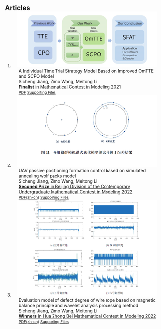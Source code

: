 <h2 id="publications" style="margin: 2px 0px -15px;">Articles</h2>

<div class="publications">
<ol class="bibliography">


<li>
<div class="pub-row">
  <div class="col-sm-3 abbr" style="position: relative;padding-right: 15px;padding-left: 15px;">
      <img src="/assets/img/MCMwork2.png" class="teaser img-fluid z-depth-1" style="width=100;height=40%">
  </div>
  <div class="col-sm-9" style="position: relative;padding-right: 15px;padding-left: 20px;">
      <div class="title"><a>A Individual Time Trial Strategy Model Based on Improved OmTTE and SCPO Model</a></div>
      <div class="author">Sicheng Jiang, Zimo Wang, Meitong Li</div>
      <div class="periodical">
        <a href="https://www.comap.com/contests/mcm-icm"><b>Finalist</b> in Mathematical Contest in Modeling 2021</a>
      </div>
    <div class="links">
      <a href="/assets/articles/MCM.pdf" class="btn btn-sm z-depth-0" role="button" target="_blank" style="font-size:12px;">PDF</a>
      <a href="https://www.comap-math.com/mcm/2022Certs/2203036.pdf" class="btn btn-sm z-depth-0" role="button" target="_blank" style="font-size:12px;">Supporting Files</a>
    </div>
  </div>
</div>
</li>

<li>
<div class="pub-row">
  <div class="col-sm-3 abbr" style="position: relative;padding-right: 15px;padding-left: 15px;">
      <img src="/assets/img/guosai.png" class="teaser img-fluid z-depth-1" style="width=100;height=40%">
  </div>
  <div class="col-sm-9" style="position: relative;padding-right: 15px;padding-left: 20px;">
      <div class="title"><a>UAV passive positioning formation control based on simulated annealing wolf packs model</a></div>
      <div class="author">Sicheng Jiang, Zimo Wang, Meitong Li</div>
      <div class="periodical">
        <a href="http://en.mcm.edu.cn/"><b>Seconed Prize</b> in Beijing Division of the Contemporary Undergraduate Mathematical Contest in Modeling 2022</a>
      </div>
    <div class="links">
      <a href="/assets/articles/CNMCM.pdf" class="btn btn-sm z-depth-0" role="button" target="_blank" style="font-size:12px;">PDF(zh-cn)</a>
      <a href="/assets/supporting_files/CNMCM.pdf" class="btn btn-sm z-depth-0" role="button" target="_blank" style="font-size:12px;">Supporting Files</a>
    </div>
  </div>
</div>
</li>


<li>
<div class="pub-row">
  <div class="col-sm-3 abbr" style="position: relative;padding-right: 15px;padding-left: 15px;">
      <img src="/assets/img/hzbmcm.png" class="teaser img-fluid z-depth-1" style="width=100;height=40%">
  </div>
  <div class="col-sm-9" style="position: relative;padding-right: 15px;padding-left: 20px;">
      <div class="title"><a>Evaluation model of defect degree of wire rope based on magnetic balance principle and wavelet analysis processing method</a></div>
      <div class="author">Sicheng Jiang, Zimo Wang, Meitong Li</div>
      <div class="periodical">
        <a href="http://www.hzbmmc.com/"><b>Winners</b> in Hua Zhong Bei Mathematical Contest in Modeling 2022</a>
      </div>
    <div class="links">
      <a href="/assets/articles/hzbmcm.pdf" class="btn btn-sm z-depth-0" role="button" target="_blank" style="font-size:12px;">PDF(zh-cn)</a>
      <a href="/assets/supporting_files/hzbmcm.pdf" class="btn btn-sm z-depth-0" role="button" target="_blank" style="font-size:12px;">Supporting Files</a>
    </div>
  </div>
</div>
</li>


<br>

</ol>
</div>

